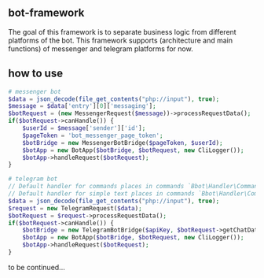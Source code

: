 ## bot-framework
The goal of this framework is to separate business logic from different platforms of the bot. 
This framework supports (architecture and main functions) of messenger and telegram platforms for now.
## how to use
```php
# messenger bot
$data = json_decode(file_get_contents("php://input"), true);
$message = $data['entry'][0]['messaging'];
$botRequest = (new MessengerRequest($message))->processRequestData();
if($botRequest->canHandle()) {
	$userId = $message['sender']['id'];
	$pageToken = 'bot_messenger_page_token';
	$botBridge = new MessengerBotBridge($pageToken, $userId);
	$botApp = new BotApp($botBridge, $botRequest, new CliLogger());
	$botApp->handleRequest($botRequest);
}
```

```php
# telegram bot
// Default handler for commands places in commands `Bbot\Handler\CommandsHandler`
// Default handler for simple text places in commands `Bbot\Handler\CommonHandler`
$data = json_decode(file_get_contents("php://input"), true);
$request = new TelegramRequest($data);
$botRequest = $request->processRequestData();
if($botRequest->canHandle()) {
	$botBridge = new TelegramBotBridge($apiKey, $botRequest->getChatData()['id']);
	$botApp = new BotApp($botBridge, $botRequest, new CliLogger());
	$botApp->handleRequest($botRequest);
}
```
to be continued...
